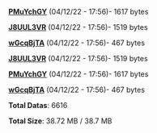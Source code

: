 [**PMuYchGY**](/data/PMuYchGY.txt) (04/12/22 - 17:56)- 1617 bytes

[**J8UUL3VR**](/data/J8UUL3VR.txt) (04/12/22 - 17:56)- 1519 bytes

[**wGcqBjTA**](/data/wGcqBjTA.txt) (04/12/22 - 17:56)- 467 bytes

[**J8UUL3VR**](/data/J8UUL3VR.txt) (04/12/22 - 17:56)- 1519 bytes

[**PMuYchGY**](/data/PMuYchGY.txt) (04/12/22 - 17:56)- 1617 bytes

[**wGcqBjTA**](/data/wGcqBjTA.txt) (04/12/22 - 17:56)- 467 bytes

**Total Datas**: 6616

**Total Size**: 38.72 MB / 38.7 MB